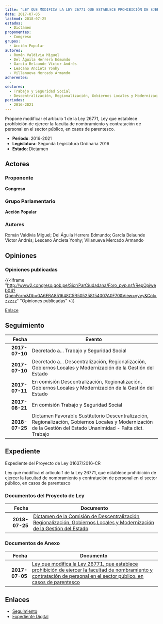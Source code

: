```yaml
---
title: "LEY QUE MODIFICA LA LEY 26771 QUE ESTABLECE PROHIBICIÓN DE EJERCER LA FACULTAD DE NOMBRAMIENTO Y CONTRATACIÓN DE PERSONAL EN EL SECTOR PÚBLICO, EN CASOS DE PARENTESCO."
date: 2017-07-05
lastmod: 2018-07-25
estados: 
  - Dictamen
proponentes: 
  - Congreso
grupos: 
  - Acción Popular
autores: 
  - Román Valdivia Miguel
  - Del Águila Herrera Edmundo
  - García Belaunde Víctor Andrés
  - Lescano Ancieta Yonhy
  - Villanueva Mercado Armando
adherentes: 
  - 
sectores: 
  - Trabajo y Seguridad Social
  - Descentralización, Regionalización, Gobiernos Locales y Modernización de la Gestión del Estado
periodos: 
  - 2016-2021
---
```


Propone modificar el artículo 1 de la Ley 26771, Ley que establece prohibición de ejercer la faculta de nombramiento y contratación de personal en el sector público, en casos de parentesco.

- **Periodo**: 2016-2021
- **Legislatura**: Segunda Legislatura Ordinaria 2016
- **Estado**: Dictamen

## Actores

### Proponente

**Congreso**

### Grupo Parlamentario

**Acción Popular**

### Autores

Román Valdivia Miguel; Del Águila Herrera Edmundo; García Belaunde Víctor Andrés; Lescano Ancieta Yonhy; Villanueva Mercado Armando


## Opiniones

### Opiniones publicadas

{{<iframe "http://www2.congreso.gob.pe/Sicr/ParCiudadana/Foro_pvp.nsf/RepOpiweb04?OpenForm&Db=0A6EBA851648C5B505258154007A0F70&View=yyyy&Col=zzzzz" "Opiniones publicadas" >}}

[Enlace](http://www2.congreso.gob.pe/Sicr/ParCiudadana/Foro_pvp.nsf/RepOpiweb04?OpenForm&Db=0A6EBA851648C5B505258154007A0F70&View=yyyy&Col=zzzzz)

## Seguimiento

| Fecha | Evento |
|------:|--------|
| **2017-07-10** | Decretado a... Trabajo y Seguridad Social|
| **2017-07-10** | Decretado a... Descentralización, Regionalización, Gobiernos Locales y Modernización de la Gestión del Estado|
| **2017-07-11** | En comisión Descentralización, Regionalización, Gobiernos Locales y Modernización de la Gestión del Estado|
| **2017-08-21** | En comisión Trabajo y Seguridad Social|
| **2018-07-25** | Dictamen Favorable Sustitutorio Descentralización, Regionalización, Gobiernos Locales y Modernización de la Gestión del Estado Unanimidad - Falta dict. Trabajo|


## Expediente

Expediente del Proyecto de Ley 01637/2016-CR

Ley que modifica el artículo 1 de la Ley 26771, que establece prohibición de ejercer la facultad de nombramiento y contratación de personal en el sector público, en casos de parentesco


### Documentos del Proyecto de Ley

| Fecha | Documento |
|------:|--------|
| **2018-07-25** | [Dictamen de la Comisión de Descentralización, Regionalización, Gobiernos Locales y Modernización de la Gestión del Estado](http://www.leyes.congreso.gob.pe/Documentos/2016_2021/Dictamenes/Proyectos_de_Ley/01637DC08MAY20180725.pdf) |

### Documentos de Anexo

| Fecha | Documento |
|------:|--------|
| **2017-07-05** | [Ley que modifica la Ley 26771, que establece prohibición de ejercer la facultad de nombramiento y contratación de personal en el sector público, en casos de parentesco](http://www.leyes.congreso.gob.pe/Documentos/2016_2021/Proyectos_de_Ley_y_de_Resoluciones_Legislativas/PL0163720170705.pdf) |

## Enlaces 

- [Seguimiento](http://www2.congreso.gob.pe/Sicr/TraDocEstProc/CLProLey2016.nsf/f7fff46988ca05b1052578e100829cc7/5f93b5e43c0c8eb405258154007a707a?OpenDocument)
- [Expediente Digital](http://www2.congreso.gob.pe/Sicr/TraDocEstProc/CLProLey2016.nsf/f7fff46988ca05b1052578e100829cc7/5f93b5e43c0c8eb405258154007a707a?OpenDocument&Click=05257FB7005EB655.eb71d0cf91d8294e05256cdf006b5706/$Body/0.1C6C)
